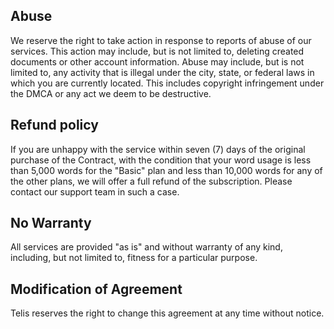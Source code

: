 ## Abuse

We reserve the right to take action in response to reports of abuse of our services. This action may include, but is not
limited to, deleting created documents or other account information. Abuse may include, but is not limited to, any
activity that is illegal under the city, state, or federal laws in which you are currently located. This includes
copyright infringement under the DMCA or any act we deem to be destructive.

## Refund policy

If you are unhappy with the service within seven (7) days of the original purchase of the Contract, with the condition
that your word usage is less than 5,000 words for the "Basic" plan and less than 10,000 words for any of the other plans,
we will offer a full refund of the subscription. Please contact our support team in such a case.

## No Warranty

All services are provided "as is" and without warranty of any kind, including, but not limited to, fitness for a
particular purpose.

## Modification of Agreement

Telis reserves the right to change this agreement at any time without notice.
